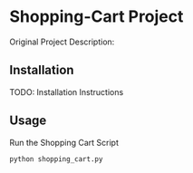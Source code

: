# Shopping-Cart Project

Original Project Description:

## Installation

TODO: Installation Instructions

## Usage

Run the Shopping Cart Script

``` py
python shopping_cart.py
```
